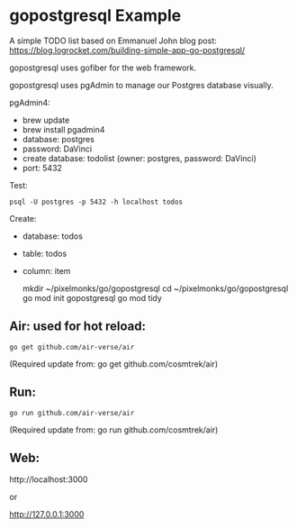 # gopostgresql Example

A simple TODO list based on Emmanuel John blog post: https://blog.logrocket.com/building-simple-app-go-postgresql/

gopostgresql uses gofiber for the web framework.

gopostgresql uses pgAdmin to manage our Postgres database visually.

pgAdmin4:
- brew update
- brew install pgadmin4
- database: postgres
- password: DaVinci
- create database: todolist (owner: postgres, password: DaVinci)
- port: 5432

Test:

    psql -U postgres -p 5432 -h localhost todos

Create:
- database: todos
- table: todos
- column: item <text>

    mkdir ~/pixelmonks/go/gopostgresql
    cd ~/pixelmonks/go/gopostgresql
    go mod init gopostgresql
    go mod tidy

## Air: used for hot reload:

    go get github.com/air-verse/air

(Required update from: go get github.com/cosmtrek/air)

## Run:

    go run github.com/air-verse/air

(Required update from: go run github.com/cosmtrek/air)

## Web:

http://localhost:3000

or

http://127.0.0.1:3000
